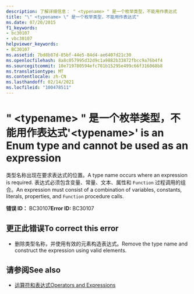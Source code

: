 ```yaml
---
description: 了解详细信息： " <typename> " 是一个枚举类型，不能用作表达式
title: "\" <typename> \" 是一个枚举类型，不能用作表达式"
ms.date: 07/20/2015
f1_keywords:
- bc30107
- vbc30107
helpviewer_keywords:
- BC30107
ms.assetid: 7bd8b87d-85bf-44e5-84d4-ae6407d21c30
ms.openlocfilehash: 8a8c057995d32d9c1a9882b33872fbcc9a76b4f4
ms.sourcegitcommit: 10e719780594efc781b15295e499c66f316068b8
ms.translationtype: MT
ms.contentlocale: zh-CN
ms.lasthandoff: 02/14/2021
ms.locfileid: "100478511"
---
```

# <a name="typename-is-an-enum-type-and-cannot-be-used-as-an-expression"></a><span data-ttu-id="1de46-103">" \<typename> " 是一个枚举类型，不能用作表达式</span><span class="sxs-lookup"><span data-stu-id="1de46-103">'\<typename>' is an Enum type and cannot be used as an expression</span></span>

<span data-ttu-id="1de46-104">类型名称出现在要求表达式的位置。</span><span class="sxs-lookup"><span data-stu-id="1de46-104">A type name occurs where an expression is required.</span></span> <span data-ttu-id="1de46-105">表达式必须包含变量、常量、文本、属性和 `Function` 过程调用的组合。</span><span class="sxs-lookup"><span data-stu-id="1de46-105">An expression must consist of a combination of variables, constants, literals, properties, and `Function` procedure calls.</span></span>  
  
 <span data-ttu-id="1de46-106">**错误 ID：** BC30107</span><span class="sxs-lookup"><span data-stu-id="1de46-106">**Error ID:** BC30107</span></span>  
  
## <a name="to-correct-this-error"></a><span data-ttu-id="1de46-107">更正此错误</span><span class="sxs-lookup"><span data-stu-id="1de46-107">To correct this error</span></span>  
  
- <span data-ttu-id="1de46-108">删除类型名称，并使用有效的元素构造表达式。</span><span class="sxs-lookup"><span data-stu-id="1de46-108">Remove the type name and construct the expression using valid elements.</span></span>  
  
## <a name="see-also"></a><span data-ttu-id="1de46-109">请参阅</span><span class="sxs-lookup"><span data-stu-id="1de46-109">See also</span></span>

- [<span data-ttu-id="1de46-110">运算符和表达式</span><span class="sxs-lookup"><span data-stu-id="1de46-110">Operators and Expressions</span></span>](../programming-guide/language-features/operators-and-expressions/index.md)
